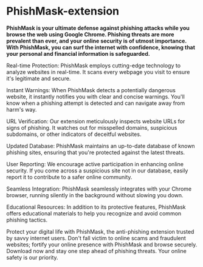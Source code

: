 # PhishMask-extension


**PhishMask is your ultimate defense against phishing attacks while you browse the web using Google Chrome. Phishing threats are more prevalent than ever, and your online security is of utmost importance. With PhishMask, you can surf the internet with confidence, knowing that your personal and financial information is safeguarded.**

Real-time Protection: PhishMask employs cutting-edge technology to analyze websites in real-time. It scans every webpage you visit to ensure it's legitimate and secure.

Instant Warnings: When PhishMask detects a potentially dangerous website, it instantly notifies you with clear and concise warnings. You'll know when a phishing attempt is detected and can navigate away from harm's way.

URL Verification: Our extension meticulously inspects website URLs for signs of phishing. It watches out for misspelled domains, suspicious subdomains, or other indicators of deceitful websites.

Updated Database: PhishMask maintains an up-to-date database of known phishing sites, ensuring that you're protected against the latest threats.

User Reporting: We encourage active participation in enhancing online security. If you come across a suspicious site not in our database, easily report it to contribute to a safer online community.

Seamless Integration: PhishMask seamlessly integrates with your Chrome browser, running silently in the background without slowing you down.

Educational Resources: In addition to its protective features, PhishMask offers educational materials to help you recognize and avoid common phishing tactics.

Protect your digital life with PhishMask, the anti-phishing extension trusted by savvy internet users. Don't fall victim to online scams and fraudulent websites; fortify your online presence with PhishMask and browse securely. Download now and stay one step ahead of phishing threats. Your online safety is our priority.

